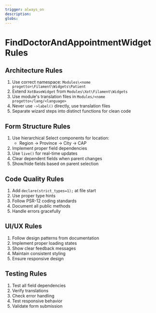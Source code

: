 ```yaml
---
trigger: always_on
description: 
globs: 
---
```

# FindDoctorAndAppointmentWidget Rules

## Architecture Rules
1. Use correct namespace: `Modules\<nome progetto>\Filament\Widgets\Patient`
2. Extend `XotBaseWidget` from `Modules\Xot\Filament\Widgets`
3. Use module's translation files in `Modules/<nome progetto>/lang/<language>`
4. Never use `->label()` directly, use translation files
5. Separate wizard steps into distinct functions for clean code

## Form Structure Rules
1. Use hierarchical Select components for location:
   - Region -> Province -> City -> CAP
2. Implement proper field dependencies
3. Use `live()` for real-time updates
4. Clear dependent fields when parent changes
5. Show/hide fields based on parent selection

## Code Quality Rules
1. Add `declare(strict_types=1);` at file start
2. Use proper type hints
3. Follow PSR-12 coding standards
4. Document all public methods
5. Handle errors gracefully

## UI/UX Rules
1. Follow design patterns from documentation
2. Implement proper loading states
3. Show clear feedback messages
4. Maintain consistent styling
5. Ensure responsive design

## Testing Rules
1. Test all field dependencies
2. Verify translations
3. Check error handling
4. Test responsive behavior
5. Validate form submission
